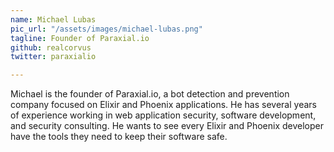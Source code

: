 ```yaml
---
name: Michael Lubas
pic_url: "/assets/images/michael-lubas.png"
tagline: Founder of Paraxial.io
github: realcorvus
twitter: paraxialio

---
```

Michael is the founder of Paraxial.io, a bot detection and prevention company focused on Elixir and Phoenix applications. He has several years of experience working in web application security, software development, and security consulting. He wants to see every Elixir and Phoenix developer have the tools they need to keep their software safe.